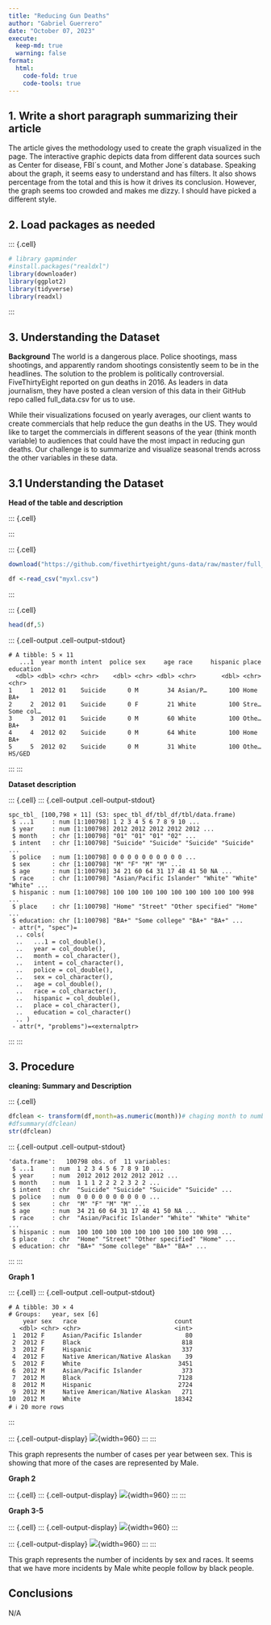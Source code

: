 ```yaml
---
title: "Reducing Gun Deaths"
author: "Gabriel Guerrero"
date: "October 07, 2023"
execute:
  keep-md: true
  warning: false
format:
  html:
    code-fold: true
    code-tools: true
---
```




## 1. Write a short paragraph summarizing their article
The article gives the methodology used to create the graph visualized in the page. The interactive graphic depicts data from different data sources such as Center for disease, FBI´s count, and Mother Jone´s database. Speaking about the graph, it seems easy to understand and has filters. It also shows percentage from the total and this is how it drives its conclusion. However, the graph seems too crowded and makes me dizzy. I should have picked a different style.

## 2. Load packages as needed


::: {.cell}

```{.r .cell-code}
# library gapminder
#install.packages("realdxl")
library(downloader)
library(ggplot2) 
library(tidyverse)
library(readxl)
```
:::


## 3. Understanding the Dataset

**Background**
The world is a dangerous place. Police shootings, mass shootings, and apparently random shootings consistently seem to be in the headlines. The solution to the problem is politically controversial. FiveThirtyEight reported on gun deaths in 2016. As leaders in data journalism, they have posted a clean version of this data in their GitHub repo called full_data.csv for us to use.

While their visualizations focused on yearly averages, our client wants to create commercials that help reduce the gun deaths in the US. They would like to target the commercials in different seasons of the year (think month variable) to audiences that could have the most impact in reducing gun deaths. Our challenge is to summarize and visualize seasonal trends across the other variables in these data.

## 3.1 Understanding the Dataset

**Head of the table and description**


::: {.cell}

:::

::: {.cell}

```{.r .cell-code}
download("https://github.com/fivethirtyeight/guns-data/raw/master/full_data.csv", dest="myxl.csv", mode="wb")

df <-read_csv("myxl.csv")
```
:::

::: {.cell}

```{.r .cell-code}
head(df,5)
```

::: {.cell-output .cell-output-stdout}
```
# A tibble: 5 × 11
   ...1  year month intent  police sex     age race     hispanic place education
  <dbl> <dbl> <chr> <chr>    <dbl> <chr> <dbl> <chr>       <dbl> <chr> <chr>    
1     1  2012 01    Suicide      0 M        34 Asian/P…      100 Home  BA+      
2     2  2012 01    Suicide      0 F        21 White         100 Stre… Some col…
3     3  2012 01    Suicide      0 M        60 White         100 Othe… BA+      
4     4  2012 02    Suicide      0 M        64 White         100 Home  BA+      
5     5  2012 02    Suicide      0 M        31 White         100 Othe… HS/GED   
```
:::
:::

**Dataset description**

::: {.cell}
::: {.cell-output .cell-output-stdout}
```
spc_tbl_ [100,798 × 11] (S3: spec_tbl_df/tbl_df/tbl/data.frame)
 $ ...1     : num [1:100798] 1 2 3 4 5 6 7 8 9 10 ...
 $ year     : num [1:100798] 2012 2012 2012 2012 2012 ...
 $ month    : chr [1:100798] "01" "01" "01" "02" ...
 $ intent   : chr [1:100798] "Suicide" "Suicide" "Suicide" "Suicide" ...
 $ police   : num [1:100798] 0 0 0 0 0 0 0 0 0 0 ...
 $ sex      : chr [1:100798] "M" "F" "M" "M" ...
 $ age      : num [1:100798] 34 21 60 64 31 17 48 41 50 NA ...
 $ race     : chr [1:100798] "Asian/Pacific Islander" "White" "White" "White" ...
 $ hispanic : num [1:100798] 100 100 100 100 100 100 100 100 100 998 ...
 $ place    : chr [1:100798] "Home" "Street" "Other specified" "Home" ...
 $ education: chr [1:100798] "BA+" "Some college" "BA+" "BA+" ...
 - attr(*, "spec")=
  .. cols(
  ..   ...1 = col_double(),
  ..   year = col_double(),
  ..   month = col_character(),
  ..   intent = col_character(),
  ..   police = col_double(),
  ..   sex = col_character(),
  ..   age = col_double(),
  ..   race = col_character(),
  ..   hispanic = col_double(),
  ..   place = col_character(),
  ..   education = col_character()
  .. )
 - attr(*, "problems")=<externalptr> 
```
:::
:::


## 3. Procedure

**cleaning: Summary and Description**


::: {.cell}

```{.r .cell-code}
dfclean <- transform(df,month=as.numeric(month))# chaging month to number
#dfsummary(dfclean) 
str(dfclean)
```

::: {.cell-output .cell-output-stdout}
```
'data.frame':	100798 obs. of  11 variables:
 $ ...1     : num  1 2 3 4 5 6 7 8 9 10 ...
 $ year     : num  2012 2012 2012 2012 2012 ...
 $ month    : num  1 1 1 2 2 2 2 3 2 2 ...
 $ intent   : chr  "Suicide" "Suicide" "Suicide" "Suicide" ...
 $ police   : num  0 0 0 0 0 0 0 0 0 0 ...
 $ sex      : chr  "M" "F" "M" "M" ...
 $ age      : num  34 21 60 64 31 17 48 41 50 NA ...
 $ race     : chr  "Asian/Pacific Islander" "White" "White" "White" ...
 $ hispanic : num  100 100 100 100 100 100 100 100 100 998 ...
 $ place    : chr  "Home" "Street" "Other specified" "Home" ...
 $ education: chr  "BA+" "Some college" "BA+" "BA+" ...
```
:::
:::

**Graph 1**

::: {.cell}
::: {.cell-output .cell-output-stdout}
```
# A tibble: 30 × 4
# Groups:   year, sex [6]
    year sex   race                           count
   <dbl> <chr> <chr>                          <int>
 1  2012 F     Asian/Pacific Islander            80
 2  2012 F     Black                            818
 3  2012 F     Hispanic                         337
 4  2012 F     Native American/Native Alaskan    39
 5  2012 F     White                           3451
 6  2012 M     Asian/Pacific Islander           373
 7  2012 M     Black                           7128
 8  2012 M     Hispanic                        2724
 9  2012 M     Native American/Native Alaskan   271
10  2012 M     White                          18342
# ℹ 20 more rows
```
:::

::: {.cell-output-display}
![](Reducing_Gun_Deaths_files/figure-html/unnamed-chunk-7-1.png){width=960}
:::
:::

This graph represents the number of cases per year between sex. This is showing that more of the cases are represented by Male.


**Graph 2**

::: {.cell}
::: {.cell-output-display}
![](Reducing_Gun_Deaths_files/figure-html/unnamed-chunk-8-1.png){width=960}
:::
:::


**Graph 3-5**

::: {.cell}
::: {.cell-output-display}
![](Reducing_Gun_Deaths_files/figure-html/unnamed-chunk-9-1.png){width=960}
:::

::: {.cell-output-display}
![](Reducing_Gun_Deaths_files/figure-html/unnamed-chunk-9-2.png){width=960}
:::
:::

This graph represents the number of incidents by sex and races. It seems that we have more incidents by Male white people follow by black people.

## Conclusions

N/A